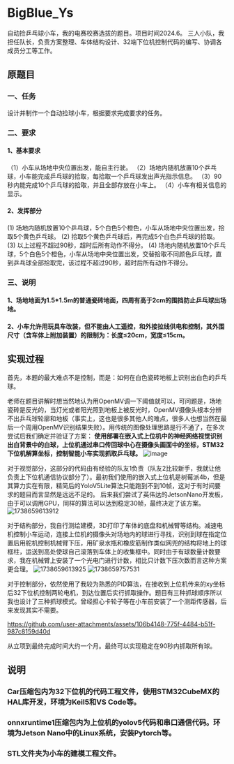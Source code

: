 # BigBlue_Ys
自动捡乒乓球小车，我的电赛校赛选拔的题目。项目时间2024.6。
三人小队，我担任队长，负责方案整理、车体结构设计、32端下位机控制代码的编写、协调各成员分工等工作。

## 原题目
### 一、任务
设计并制作一个自动捡球小车，根据要求完成要求的任务。
### 二、要求
#### 1、基本要求
（1）小车从场地中央位置出发，能自主行驶。
（2）场地内随机放置10个乒乓球，小车能完成乒乓球的拾取，每拾取一个乒乓球发出声光指示信息。
（3）90秒内能完成10个乒乓球的拾取，并且全部存放在小车上。
（4）小车有相关信息的显示。
#### 2、发挥部分
 (1) 场地内随机放置10个乒乓球，5个白色5个橙色，小车从场地中央位置出发，拾取5个黄色乒乓球。
 (2) 拾取5个黄色乒乓球后，再完成5个白色乒乓球的拾取。
 (3) 以上过程不超过90秒，超时后所有动作不得分。
 (4) 场地内随机放置10个乒乓球，5个白色5个橙色，小车从场地中央位置出发，交替拾取不同颜色乒乓球，直到乒乓球全部拾取完，该过程不超过90秒，超时后所有动作不得分。
### 三、说明
#### 1、场地地面为1.5*1.5m的普通瓷砖地面，四周有高于2cm的围挡防止乒乓球出场地。
#### 2、小车允许用玩具车改装，但不能由人工遥控，和外接拉线供电和控制，其外围尺寸（含车体上附加装置）的限制为：长度≤20cm，宽度≤15cm。

## 实现过程
  首先，本题的最大难点不是控制，而是：如何在白色瓷砖地板上识别出白色的乒乓球。

  老师在题目讲解时想当然地认为用OpenMV调一下阈值就可以，可问题是，场地瓷砖是反光的，当灯光或者阳光照到地板上被反光时，OpenMV摄像头根本分辨不出乒乓球轮廓和地板（事实上，这也是很多其他人的难点，很多人也想当然在最后一个周用OpenMV识别结果失败）。用传统的图像处理思路是行不通了，在多次尝试后我们确定并验证了方案：
  **使用部署在嵌入式上位机中的神经网络视觉识别出白背景中的白球，上位机通过串口传回球中心在摄像头画面中的坐标，STM32下位机解算坐标，控制智能小车实现抓取乒乓球。**
  ![image](https://github.com/user-attachments/assets/4efc2799-f705-495f-805b-f9b7af9495db)


  对于视觉部分，这部分的代码由有经验的队友1负责（队友2比较新手，我就让他负责上下位机通信协议部分了）。最初我们使用的嵌入式上位机是树莓派4b，但是其算力实在有限，精简后的YoloV5Lite算法只能跑到不到10帧，这对于有时间要求的题目而言显然是远远不足的。
  后来我们尝试了英伟达的JetsonNano开发板，由于可以调用GPU，同样的算法可以达到稳定30帧，最终决定了该方案。
  ![1738659613912](https://github.com/user-attachments/assets/6e3c4acb-9b86-41dd-ad57-7e16bf4897c2)

  
  对于结构部分，我自行测绘建模，3D打印了车体的底盘和机械臂等结构。减速电机控制小车运动，连接上位机的摄像头对场地内的球进行寻找，识别到球在指定位置后用舵机控制机械臂下压，用矿泉水瓶和橡皮筋制作类似网兜的结构将地上的球框柱，运送到高处使球自己滚落到车体上的收集框中。同时由于有球数量计数要求，我在机械臂上安装了一个光电门进行计数，相比只计数下压次数而言这种方案更合理。
  ![1738659613925](https://github.com/user-attachments/assets/232799d2-5623-4b2c-9589-3232d9212ce7)
  ![1738659757531](https://github.com/user-attachments/assets/c197b96a-ed0a-43d4-8b90-2096838dd86f)



  对于控制部分，依然使用了我较为熟悉的PID算法，在接收到上位机传来的xy坐标后32下位机控制两轮电机，到达位置后实行抓取操作。题目有三种抓球顺序所以我也设计了三种抓球模式。曾经担心卡轮子等在小车前安装了一个测距传感器，后来发现其实不需要。
  

https://github.com/user-attachments/assets/106b4148-775f-4484-b51f-987c8159d40d



  从立项到最终完成时间大约一个月。最终可以实现稳定在90秒内抓取所有球。

  ## 说明
  ### Car压缩包内为32下位机的代码工程文件，使用STM32CubeMX的HAL库开发，环境为Keil5和VS Code等。
  ### onnxruntime1压缩包内为上位机的yolov5代码和串口通信代码。环境为Jetson Nano中的Linux系统，安装Pytorch等。
  ### STL文件夹为小车的建模工程文件。

  

